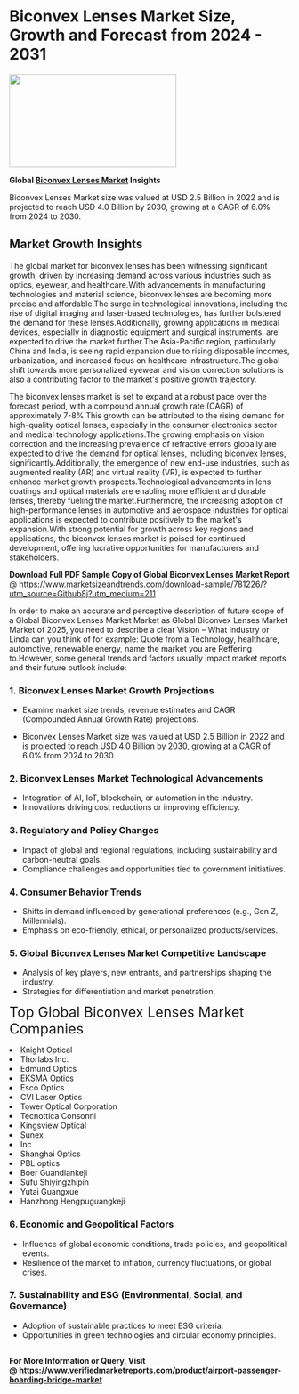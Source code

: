<H1>Biconvex Lenses Market Size, Growth and Forecast from 2024 - 2031</H1><img class="aligncenter size-medium wp-image-584254" src="https://thirdeyenews.in/wp-content/uploads/2024/09/Global-Market-Research-300x168.jpeg" alt="" width="300" height="168" /><p><strong>Global&nbsp;<a href="https://www.marketsizeandtrends.com/download-sample/781226/?utm_source=Github8j?utm_medium=211">Biconvex Lenses Market</a> Insights</strong></p><p>Biconvex Lenses Market size was valued at USD 2.5 Billion in 2022 and is projected to reach USD 4.0 Billion by 2030, growing at a CAGR of 6.0% from 2024 to 2030.</p><p><h2>Market Growth Insights</h2> <p>The global market for biconvex lenses has been witnessing significant growth, driven by increasing demand across various industries such as optics, eyewear, and healthcare.With advancements in manufacturing technologies and material science, biconvex lenses are becoming more precise and affordable.The surge in technological innovations, including the rise of digital imaging and laser-based technologies, has further bolstered the demand for these lenses.Additionally, growing applications in medical devices, especially in diagnostic equipment and surgical instruments, are expected to drive the market further.The Asia-Pacific region, particularly China and India, is seeing rapid expansion due to rising disposable incomes, urbanization, and increased focus on healthcare infrastructure.The global shift towards more personalized eyewear and vision correction solutions is also a contributing factor to the market's positive growth trajectory.</p> <p>The biconvex lenses market is set to expand at a robust pace over the forecast period, with a compound annual growth rate (CAGR) of approximately 7-8%.This growth can be attributed to the rising demand for high-quality optical lenses, especially in the consumer electronics sector and medical technology applications.The growing emphasis on vision correction and the increasing prevalence of refractive errors globally are expected to drive the demand for optical lenses, including biconvex lenses, significantly.Additionally, the emergence of new end-use industries, such as augmented reality (AR) and virtual reality (VR), is expected to further enhance market growth prospects.Technological advancements in lens coatings and optical materials are enabling more efficient and durable lenses, thereby fueling the market.Furthermore, the increasing adoption of high-performance lenses in automotive and aerospace industries for optical applications is expected to contribute positively to the market's expansion.With strong potential for growth across key regions and applications, the biconvex lenses market is poised for continued development, offering lucrative opportunities for manufacturers and stakeholders.</p> <p><span class=""><strong>Download Full PDF Sample Copy of Global Biconvex Lenses Market Report</strong> @ <a href="https://www.marketsizeandtrends.com/download-sample/781226/?utm_source=Github8j?utm_medium=211" target="_blank">https://www.marketsizeandtrends.com/download-sample/781226/?utm_source=Github8j?utm_medium=211</a></span></p><p>In order to make an accurate and perceptive description of future scope of a Global&nbsp;Biconvex Lenses Market Market as Global&nbsp;Biconvex Lenses Market Market of 2025, you need to describe a clear Vision &ndash; What Industry or Linda can you think of for example: Quote from a Technology, healthcare, automotive, renewable energy, name the market you are Reffering to.However, some general trends and factors usually impact market reports and their future outlook include:</p><h3>1.&nbsp;<strong>Biconvex Lenses Market Growth Projections</strong></h3><ul><li>Examine market size trends, revenue estimates and CAGR (Compounded Annual Growth Rate) projections.</li><li><p>Biconvex Lenses Market size was valued at USD 2.5 Billion in 2022 and is projected to reach USD 4.0 Billion by 2030, growing at a CAGR of 6.0% from 2024 to 2030.</p></li></ul><h3>2.&nbsp;<strong>Biconvex Lenses Market Technological Advancements</strong></h3><ul><li>Integration of AI, IoT, blockchain, or automation in the industry.</li><li>Innovations driving cost reductions or improving efficiency.</li></ul><h3>3.&nbsp;<strong>Regulatory and Policy Changes</strong></h3><ul><li>Impact of global and regional regulations, including sustainability and carbon-neutral goals.</li><li>Compliance challenges and opportunities tied to government initiatives.</li></ul><h3>4.&nbsp;<strong>Consumer Behavior Trends</strong></h3><ul><li>Shifts in demand influenced by generational preferences (e.g., Gen Z, Millennials).</li><li>Emphasis on eco-friendly, ethical, or personalized products/services.</li></ul><h3>5.&nbsp;<strong>Global Biconvex Lenses Market Competitive Landscape</strong></h3><ul><li>Analysis of key players, new entrants, and partnerships shaping the industry.</li><li>Strategies for differentiation and market penetration.</li></ul><p data-pm-slice="1 1 []"><span style="color: inherit; font-family: inherit; font-size: 25px;">Top Global Biconvex Lenses Market Companies</span></p><div class="" data-test-id=""><p><li>Knight Optical</li><li> Thorlabs Inc.</li><li> Edmund Optics</li><li> EKSMA Optics</li><li> Esco Optics</li><li> CVI Laser Optics</li><li> Tower Optical Corporation</li><li> Tecnottica Consonni</li><li> Kingsview Optical</li><li> Sunex</li><li> Inc</li><li> Shanghai Optics</li><li> PBL optics</li><li> Boer Guandiankeji</li><li> Sufu Shiyingzhipin</li><li> Yutai Guangxue</li><li> Hanzhong Hengpuguangkeji</li></p></div><h3>6.&nbsp;<strong>Economic and Geopolitical Factors</strong></h3><ul><li>Influence of global economic conditions, trade policies, and geopolitical events.</li><li>Resilience of the market to inflation, currency fluctuations, or global crises.</li></ul><h3>7.&nbsp;<strong>Sustainability and ESG (Environmental, Social, and Governance)</strong></h3><ul><li>Adoption of sustainable practices to meet ESG criteria.</li><li>Opportunities in green technologies and circular economy principles.</li></ul><h2><strong style="font-size: 14px;">For More Information or Query, Visit @&nbsp;</strong><a style="background-color: #ffffff; font-size: 14px;" href="https://www.marketsizeandtrends.com/report/biconvex-lenses-market/" target="_blank">https://www.verifiedmarketreports.com/product/airport-passenger-boarding-bridge-market</a></h2>
